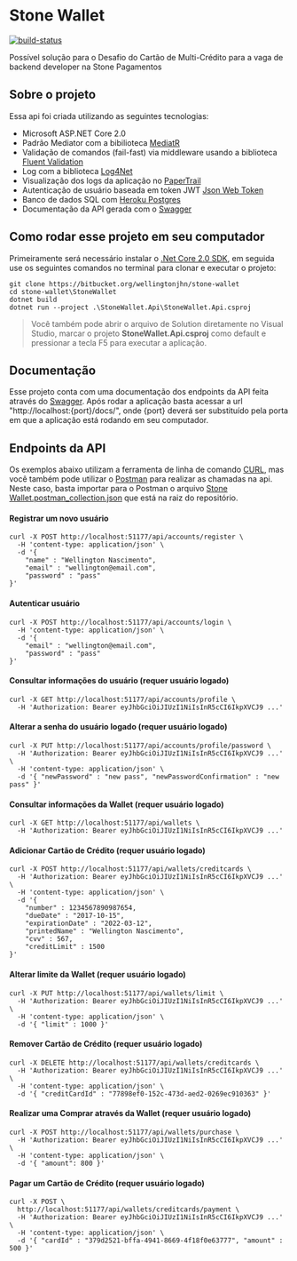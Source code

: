 # Stone Wallet

[![build-status](https://pipelines-badges-service.useast.staging.atlassian.io/badge/atlassian/confluence-web-components.svg)](https://bitbucket.org/wellingtonjhn/stone-wallet/addon/pipelines/home) 

Possível solução para o Desafio do Cartão de Multi-Crédito para a vaga de backend developer na Stone Pagamentos

## Sobre o projeto

Essa api foi criada utilizando as seguintes tecnologias:

* Microsoft ASP.NET Core 2.0
* Padrão Mediator com a bibilioteca [MediatR](https://github.com/jbogard/MediatR)
* Validação de comandos (fail-fast) via middleware usando a biblioteca [Fluent Validation](https://github.com/JeremySkinner/FluentValidation)
* Log com a biblioteca [Log4Net](https://github.com/apache/logging-log4net/)
* Visualização dos logs da aplicação no [PaperTrail](https://papertrailapp.com) 
* Autenticação de usuário baseada em token JWT [Json Web Token](https://tools.ietf.org/html/rfc7519)
* Banco de dados SQL com [Heroku Postgres](https://www.heroku.com/postgres)
* Documentação da API gerada com o [Swagger](https://swagger.io/)

## Como rodar esse projeto em seu computador

Primeiramente será necessário instalar o [.Net Core 2.0 SDK](https://www.microsoft.com/net/download/core), em seguida use os seguintes comandos no terminal para clonar e executar o projeto:

```
git clone https://bitbucket.org/wellingtonjhn/stone-wallet
cd stone-wallet\StoneWallet
dotnet build
dotnet run --project .\StoneWallet.Api\StoneWallet.Api.csproj
```

> Você também pode abrir o arquivo de Solution diretamente no Visual Studio, marcar o projeto **StoneWallet.Api.csproj** como default e pressionar a tecla F5 para executar a aplicação.

## Documentação

Esse projeto conta com uma documentação dos endpoints da API feita através do [Swagger](https://swagger.io/).
Após rodar a aplicação basta acessar a url "http://localhost:{port}/docs/", onde {port} deverá ser substituído pela porta em que a aplicação está rodando em seu computador.

## Endpoints da API

Os exemplos abaixo utilizam a ferramenta de linha de comando [CURL](https://curl.haxx.se/), mas você também pode utilizar o [Postman](https://www.getpostman.com/) para realizar as chamadas na api. Neste caso, basta importar para o Postman o arquivo [Stone Wallet.postman_collection.json](https://bitbucket.org/wellingtonjhn/stone-wallet/src) que está na raiz do repositório.

#### Registrar um novo usuário
```
curl -X POST http://localhost:51177/api/accounts/register \
  -H 'content-type: application/json' \
  -d '{
	"name" : "Wellington Nascimento",
	"email" : "wellington@email.com",
	"password" : "pass"
}'
```

#### Autenticar usuário
```
curl -X POST http://localhost:51177/api/accounts/login \
  -H 'content-type: application/json' \
  -d '{
	"email" : "wellington@email.com",
	"password" : "pass"
}'
```

#### Consultar informações do usuário (requer usuário logado)
```
curl -X GET http://localhost:51177/api/accounts/profile \
  -H 'Authorization: Bearer eyJhbGciOiJIUzI1NiIsInR5cCI6IkpXVCJ9 ...'
```

#### Alterar a senha do usuário logado (requer usuário logado)
```
curl -X PUT http://localhost:51177/api/accounts/profile/password \
  -H 'Authorization: Bearer eyJhbGciOiJIUzI1NiIsInR5cCI6IkpXVCJ9 ...' \
  -H 'content-type: application/json' \
  -d '{	"newPassword" : "new pass",	"newPasswordConfirmation" : "new pass" }'
```

#### Consultar informações da Wallet (requer usuário logado)
```
curl -X GET http://localhost:51177/api/wallets \
  -H 'Authorization: Bearer eyJhbGciOiJIUzI1NiIsInR5cCI6IkpXVCJ9 ...'
```

#### Adicionar Cartão de Crédito (requer usuário logado)
```
curl -X POST http://localhost:51177/api/wallets/creditcards \
  -H 'Authorization: Bearer eyJhbGciOiJIUzI1NiIsInR5cCI6IkpXVCJ9 ...' \
  -H 'content-type: application/json' \
  -d '{
	"number" : 1234567890987654,
	"dueDate" : "2017-10-15",
	"expirationDate" : "2022-03-12",
	"printedName" : "Wellington Nascimento",
	"cvv" : 567,
	"creditLimit" : 1500
}'
```

#### Alterar limite da Wallet (requer usuário logado)
```
curl -X PUT http://localhost:51177/api/wallets/limit \
  -H 'Authorization: Bearer eyJhbGciOiJIUzI1NiIsInR5cCI6IkpXVCJ9 ...' \
  -H 'content-type: application/json' \
  -d '{ "limit" : 1000 }'
```

#### Remover Cartão de Crédito (requer usuário logado)
```
curl -X DELETE http://localhost:51177/api/wallets/creditcards \
  -H 'Authorization: Bearer eyJhbGciOiJIUzI1NiIsInR5cCI6IkpXVCJ9 ...' \
  -H 'content-type: application/json' \
  -d '{ "creditCardId" : "77898ef0-152c-473d-aed2-0269ec910363" }'
```

#### Realizar uma Comprar através da Wallet (requer usuário logado)
```
curl -X POST http://localhost:51177/api/wallets/purchase \
  -H 'Authorization: Bearer eyJhbGciOiJIUzI1NiIsInR5cCI6IkpXVCJ9 ...' \
  -H 'content-type: application/json' \
  -d '{ "amount": 800 }'
```

#### Pagar um Cartão de Crédito (requer usuário logado)
```
curl -X POST \
  http://localhost:51177/api/wallets/creditcards/payment \
  -H 'Authorization: Bearer eyJhbGciOiJIUzI1NiIsInR5cCI6IkpXVCJ9 ...' \
  -H 'content-type: application/json' \
  -d '{	"cardId" : "379d2521-bffa-4941-8669-4f18f0e63777", "amount" : 500 }'
```
